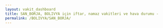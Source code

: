 ```yaml
---
layout: vakit_dashboard
title: SAN_BORJA, BOLIVYA için iftar, namaz vakitleri ve hava durumu - ilçe/eyalet seç
permalink: /BOLIVYA/SAN_BORJA/
---
```


<script type="text/javascript">
  var GLOBAL_COUNTRY = 'BOLIVYA';
  var GLOBAL_CITY = 'SAN_BORJA';
  var GLOBAL_STATE = '';
  var lat = 72;
  var lon = 21;
</script>
